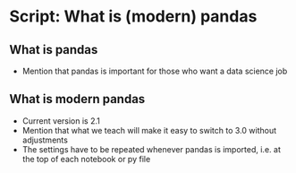 # Script: What is (modern) pandas

## What is pandas

- Mention that pandas is important for those who want a data science job

## What is **modern** pandas

- Current version is 2.1
- Mention that what we teach will make it easy to switch to 3.0 without adjustments
- The settings have to be repeated whenever pandas is imported, i.e. at the top of each
  notebook or py file
